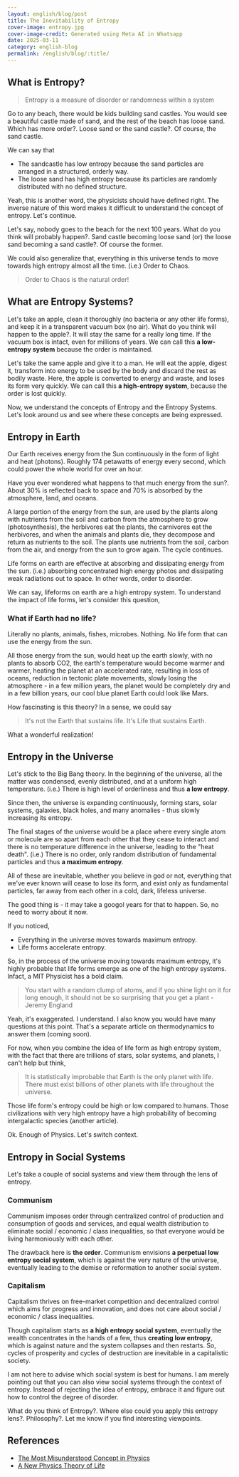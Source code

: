 ```yaml
---
layout: english/blog/post
title: The Inevitability of Entropy
cover-image: entropy.jpg
cover-image-credit: Generated using Meta AI in Whatsapp
date: 2025-03-11
category: english-blog
permalink: /english/blog/:title/
---
```


## What is Entropy?

> Entropy is a measure of disorder or randomness within a system

Go to any beach, there would be kids building sand castles. You would see a beautiful castle made of sand, and the rest of the beach has loose sand. Which has more order?. Loose sand or the sand castle?. Of course, the sand castle.

We can say that
- The sandcastle has low entropy because the sand particles are arranged in a structured, orderly way.
- The loose sand has high entropy because its particles are randomly distributed with no defined structure.

Yeah, this is another word, the physicists should have defined right. The inverse nature of this word makes it difficult to understand the concept of entropy. Let's continue.

Let's say, nobody goes to the beach for the next 100 years. What do you think will probably happen?. Sand castle becoming loose sand (or) the loose sand becoming a sand castle?. Of course the former.

We could also generalize that, everything in this universe tends to move towards high entropy almost all the time. (i.e.) Order to Chaos.

> Order to Chaos is the natural order!

## What are Entropy Systems?

Let's take an apple, clean it thoroughly (no bacteria or any other life forms), and keep it in a transparent vacuum box (no air). What do you think will happen to the apple?. It will stay the same for a really long time. If the vacuum box is intact, even for millions of years. We can call this **a low-entropy system** because the order is maintained.

Let's take the same apple and give it to a man. He will eat the apple, digest it, transform into energy to be used by the body and discard the rest as bodily waste. Here, the apple is converted to energy and waste, and loses its form very quickly. We can call this **a high-entropy system**, because the order is lost quickly.

Now, we understand the concepts of Entropy and the Entropy Systems. Let's look around us and see where these concepts are being expressed.

## Entropy in Earth

Our Earth receives energy from the Sun continuously in the form of light and heat (photons). Roughly 174 petawatts of energy every second, which could power the whole world for over an hour.

Have you ever wondered what happens to that much energy from the sun?. About 30% is reflected back to space and 70% is absorbed by the atmosphere, land, and oceans.

A large portion of the energy from the sun, are used by the plants along with nutrients from the soil and carbon from the atmosphere to grow (photosynthesis), the herbivores eat the plants, the carnivores eat the herbivores, and when the animals and plants die, they decompose and return as nutrients to the soil. The plants use nutrients from the soil, carbon from the air, and energy from the sun to grow again. The cycle continues.

Life forms on earth are effective at absorbing and dissipating energy from the sun. (i.e.) absorbing concentrated high energy photos and dissipating weak radiations out to space. In other words, order to disorder.

We can say, lifeforms on earth are a high entropy system. To understand the impact of life forms, let's consider this question,

### What if Earth had no life?

Literally no plants, animals, fishes, microbes. Nothing. No life form that can use the energy from the sun.

All those energy from the sun, would heat up the earth slowly, with no plants to absorb CO2, the earth's temperature would become warmer and warmer, heating the planet at an accelerated rate, resulting in loss of oceans, reduction in tectonic plate movements, slowly losing the atmosphere - in a few million years, the planet would be completely dry and in a few billion years, our cool blue planet Earth could look like Mars.

How fascinating is this theory? In a sense, we could say

> It's not the Earth that sustains life. It's Life that sustains Earth.

What a wonderful realization!

## Entropy in the Universe

Let's stick to the Big Bang theory. In the beginning of the universe, all the matter was condensed, evenly distributed, and at a uniform high temperature. (i.e.) There is high level of orderliness and thus **a low entropy**.

Since then, the universe is expanding continuously, forming stars, solar systems, galaxies, black holes, and many anomalies - thus slowly increasing its entropy.

The final stages of the universe would be a place where every single atom or molecule are so apart from each other that they cease to interact and there is no temperature difference in the universe, leading to the "heat death". (i.e.) There is no order, only random distribution of fundamental particles and thus **a maximum entropy**.

All of these are inevitable, whether you believe in god or not, everything that we've ever known will cease to lose its form, and exist only as fundamental particles, far away from each other in a cold, dark, lifeless universe.

The good thing is - it may take a googol years for that to happen. So, no need to worry about it now.

If you noticed,
- Everything in the universe moves towards maximum entropy.
- Life forms accelerate entropy.

So, in the process of the universe moving towards maximum entropy, it's highly probable that life forms emerge as one of the high entropy systems. Infact, a MIT Physicist has a bold claim.

> You start with a random clump of atoms, and if you shine light on it for long enough, it should not be so surprising that you get a plant - Jeremy England

Yeah, it's exaggerated. I understand. I also know you would have many questions at this point. That's a separate article on thermodynamics to answer them (coming soon).

For now, when you combine the idea of life form as high entropy system, with the fact that there are trillions of stars, solar systems, and planets, I can't help but think,

> It is statistically improbable that Earth is the only planet with life. There must exist billions of other planets with life throughout the universe.

Those life form's entropy could be high or low compared to humans. Those civilizations with very high entropy have a high probability of becoming intergalactic species (another article).

Ok. Enough of Physics. Let's switch context.

## Entropy in Social Systems

Let's take a couple of social systems and view them through the lens of entropy.

### Communism

Communism imposes order through centralized control of production and consumption of goods and services, and equal wealth distribution to eliminate social / economic / class inequalities, so that everyone would be living harmoniously with each other.

The drawback here is **the order**. Communism envisions **a perpetual low entropy social system**, which is against the very nature of the universe, eventually leading to the demise or reformation to another social system.

### Capitalism

Capitalism thrives on free-market competition and decentralized control which aims for progress and innovation, and does not care about social / economic / class inequalities.

Though capitalism starts as **a high entropy social system**, eventually the wealth concentrates in the hands of a few, thus **creating low entropy**, which is against nature and the system collapses and then restarts. So, cycles of prosperity and cycles of destruction are inevitable in a capitalistic society.

I am not here to advise which social system is best for humans. I am merely pointing out that you can also view social systems through the context of entropy. Instead of rejecting the idea of entropy, embrace it and figure out how to control the degree of disorder.

What do you think of Entropy?.  Where else could you apply this entropy lens?. Philosophy?. Let me know if you find interesting viewpoints.

## References
- [The Most Misunderstood Concept in Physics](https://www.quantamagazine.org/a-new-thermodynamics-theory-of-the-origin-of-life-20140122/)
- [A New Physics Theory of Life](https://www.youtube.com/watch?v=DxL2HoqLbyA)
